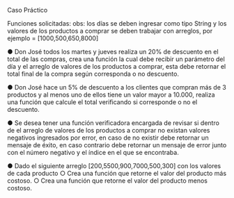 Caso Práctico

Funciones solicitadas:
obs: los días se deben ingresar como tipo String y los valores de los productos a
comprar se deben trabajar con arreglos, por ejemplo = [1000,500,650,8000]

● Don José todos los martes y jueves realiza un 20% de descuento en el total de las
compras, crea una función la cual debe recibir un parámetro del día y el arreglo de
valores de los productos a comprar, esta debe retornar el total final de la compra según
corresponda o no descuento.



● Don José hace un 5% de descuento a los clientes que compran más de 3 productos y al
menos uno de ellos tiene un valor mayor a 10.000, realiza una función que calcule el
total verificando si corresponde o no el descuento.



● Se desea tener una función verificadora encargada de revisar si dentro de el arreglo de
valores de los productos a comprar no existan valores negativos ingresados por error,
en caso de no existir debe retornar un mensaje de éxito, en caso contrario debe retornar
un mensaje de error junto con el número negativo y el índice en el que se encontraba.



● Dado el siguiente arreglo [200,5500,900,7000,500,300] con los valores de cada
producto
○ Crea una función que retorne el valor del producto más costoso.
○ Crea una función que retorne el valor del producto menos costoso.